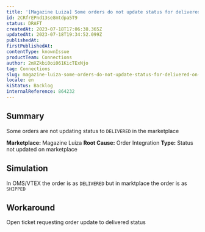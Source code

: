 ```yaml
---
title: '[Magazine Luiza] Some orders do not update status for delivered on the marketplace'
id: 2CRfrEPnd13se8mtdpa5T9
status: DRAFT
createdAt: 2023-07-18T17:06:38.365Z
updatedAt: 2023-07-18T19:34:52.099Z
publishedAt: 
firstPublishedAt: 
contentType: knownIssue
productTeam: Connections
author: 2mXZkbi0oi061KicTExNjo
tag: Connections
slug: magazine-luiza-some-orders-do-not-update-status-for-delivered-on-the-marketplace
locale: en
kiStatus: Backlog
internalReference: 864232
---
```


## Summary


Some orders are not updating status to `DELIVERED` in the marketplace

**Marketplace:** Magazine Luiza
**Root Cause:** Order Integration
**Type:** Status not updated on marketplace


##

## Simulation


In OMS/VTEX the order is as `DELIVERED` but in marktplace the order is as `SHIPPED`


##

## Workaround


Open ticket requesting order update to delivered status





